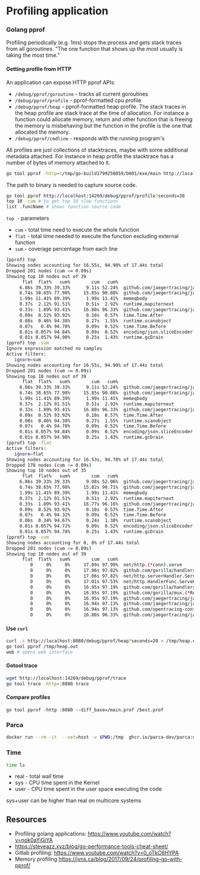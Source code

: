# Profiling application

### Golang pprof

Profiling periodically (e.g. 1ms) stops the process and gets stack traces from all goroutines. "The one function that shows up the most usually is taking the most time."

#### Getting profile from HTTP

An application can expose HTTP pprof APIs:

* `/debug/pprof/goroutine` - tracks all current goroutines
* `/debug/pprof/profile` - pprof-formatted cpu profile
* `/debug/pprof/heap` - pprof-formatted heap profile. The stack traces in the heap profile are stack trace at the time of allocation. For instance a function could allocate memory, return and other function that is freeing the memory is misbehaving but the function in the profile is the one that allocated the memory.
* `/debug/pprof/cmdline` - responds with the running program's

All profiles are just collections of stacktraces, maybe with some additional metadata attached. For instance in heap profile the stacktrace has a number of bytes of memory attached to it. 

```bash
go tool pprof -http=:/tmp/go-build1799250859/b001/exe/main http://localhost:14269/debug/pprof/profile?seconds=30
```

The path to binary is needed to capture source code.


```bash
go tool pprof http://localhost:14269/debug/pprof/profile?seconds=30
top 10 -cum # to get top 10 slow functions
list .funcName # shows function source code
```

`top -` parameters
* `cum` - total time need to execute the whole function
* `flat` - total time needed to execute the function excluding external function
* `sum` - coverage percentage from each line

```bash
(pprof) top
Showing nodes accounting for 16.55s, 94.90% of 17.44s total
Dropped 201 nodes (cum <= 0.09s)
Showing top 10 nodes out of 39
      flat  flat%   sum%        cum   cum%
     6.86s 39.33% 39.33%      9.11s 52.24%  github.com/jaegertracing/jaeger/plugin/storage/memory.(*Store).validSpan
     6.74s 38.65% 77.98%     15.85s 90.88%  github.com/jaegertracing/jaeger/plugin/storage/memory.(*Store).validTrace (inline)
     1.99s 11.41% 89.39%      1.99s 11.41%  memeqbody
     0.37s  2.12% 91.51%      0.51s  2.92%  runtime.mapiternext
     0.33s  1.89% 93.41%     16.80s 96.33%  github.com/jaegertracing/jaeger/plugin/storage/memory.(*Store).FindTraces
     0.09s  0.52% 93.92%      0.10s  0.57%  time.Time.After
     0.08s  0.46% 94.38%      0.27s  1.55%  runtime.scanobject
     0.07s   0.4% 94.78%      0.09s  0.52%  time.Time.Before
     0.01s 0.057% 94.84%      0.09s  0.52%  encoding/json.sliceEncoder.encode
     0.01s 0.057% 94.90%      0.25s  1.43%  runtime.gcDrain
(pprof) top -sum
Ignore expression matched no samples
Active filters:
   ignore=sum
Showing nodes accounting for 16.55s, 94.90% of 17.44s total
Dropped 201 nodes (cum <= 0.09s)
Showing top 10 nodes out of 39
      flat  flat%   sum%        cum   cum%
     6.86s 39.33% 39.33%      9.11s 52.24%  github.com/jaegertracing/jaeger/plugin/storage/memory.(*Store).validSpan
     6.74s 38.65% 77.98%     15.85s 90.88%  github.com/jaegertracing/jaeger/plugin/storage/memory.(*Store).validTrace (inline)
     1.99s 11.41% 89.39%      1.99s 11.41%  memeqbody
     0.37s  2.12% 91.51%      0.51s  2.92%  runtime.mapiternext
     0.33s  1.89% 93.41%     16.80s 96.33%  github.com/jaegertracing/jaeger/plugin/storage/memory.(*Store).FindTraces
     0.09s  0.52% 93.92%      0.10s  0.57%  time.Time.After
     0.08s  0.46% 94.38%      0.27s  1.55%  runtime.scanobject
     0.07s   0.4% 94.78%      0.09s  0.52%  time.Time.Before
     0.01s 0.057% 94.84%      0.09s  0.52%  encoding/json.sliceEncoder.encode
     0.01s 0.057% 94.90%      0.25s  1.43%  runtime.gcDrain
(pprof) top -flat
Active filters:
   ignore=flat
Showing nodes accounting for 16.53s, 94.78% of 17.44s total
Dropped 178 nodes (cum <= 0.09s)
Showing top 10 nodes out of 35
      flat  flat%   sum%        cum   cum%
     6.86s 39.33% 39.33%      9.08s 52.06%  github.com/jaegertracing/jaeger/plugin/storage/memory.(*Store).validSpan
     6.74s 38.65% 77.98%     15.82s 90.71%  github.com/jaegertracing/jaeger/plugin/storage/memory.(*Store).validTrace (inline)
     1.99s 11.41% 89.39%      1.99s 11.41%  memeqbody
     0.37s  2.12% 91.51%      0.51s  2.92%  runtime.mapiternext
     0.33s  1.89% 93.41%     16.77s 96.16%  github.com/jaegertracing/jaeger/plugin/storage/memory.(*Store).FindTraces
     0.09s  0.52% 93.92%      0.10s  0.57%  time.Time.After
     0.07s   0.4% 94.32%      0.09s  0.52%  time.Time.Before
     0.06s  0.34% 94.67%      0.24s  1.38%  runtime.scanobject
     0.01s 0.057% 94.72%      0.09s  0.52%  encoding/json.sliceEncoder.encode
     0.01s 0.057% 94.78%      0.25s  1.43%  runtime.gcDrain
(pprof) top -cum
Showing nodes accounting for 0, 0% of 17.44s total
Dropped 201 nodes (cum <= 0.09s)
Showing top 10 nodes out of 39
      flat  flat%   sum%        cum   cum%
         0     0%     0%     17.09s 97.99%  net/http.(*conn).serve
         0     0%     0%     17.06s 97.82%  github.com/gorilla/handlers.recoveryHandler.ServeHTTP
         0     0%     0%     17.06s 97.82%  net/http.serverHandler.ServeHTTP
         0     0%     0%     17.01s 97.53%  net/http.HandlerFunc.ServeHTTP
         0     0%     0%     16.95s 97.19%  github.com/gorilla/handlers.CompressHandlerLevel.func1
         0     0%     0%     16.95s 97.19%  github.com/gorilla/mux.(*Router).ServeHTTP
         0     0%     0%     16.95s 97.19%  github.com/jaegertracing/jaeger/cmd/query/app.additionalHeadersHandler.func1
         0     0%     0%     16.94s 97.13%  github.com/jaegertracing/jaeger/cmd/query/app.(*APIHandler).search
         0     0%     0%     16.94s 97.13%  github.com/opentracing-contrib/go-stdlib/nethttp.MiddlewareFunc.func5
         0     0%     0%     16.80s 96.33%  github.com/jaegertracing/jaeger/cmd/query/app/querysvc.QueryService.FindTraces (inline)
```

#### Use `curl`

```bash
curl -s http://localhost:8080/debug/pprof/heap?seconds=20 > /tmp/heap.out
go tool pprof /tmp/heap.out
web # opens web interface
```

#### Gotool trace

```bash
wget http://localhost:14269/debug/pprof/trace
go tool trace -http=:8080 trace
```

#### Compare profiles

```
go tool pprof -http :8080 --diff_base=/main.prof /best.prof
```

### Parca

```bash
docker run --rm -it  --net=host -v $PWD:/tmp  ghcr.io/parca-dev/parca:main-4e857ab7 /parca --config-path=/tmp/parca.yaml
```
### Time

```bash
time ls
```

* real - total wall time
* sys - CPU time spent in the Kernel
* user - CPU time spent in the user space executing the code

sys+user can be higher than real on multicore systems

## Resources

* Profiling golang applications: https://www.youtube.com/watch?v=nok0aYiGiYA
* https://steveazz.xyz/blog/go-performance-tools-cheat-sheet/
* Gitlab profiling: https://www.youtube.com/watch?v=0_oTkC6HYPA
* Memory profiling https://jvns.ca/blog/2017/09/24/profiling-go-with-pprof/

